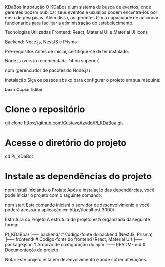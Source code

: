 KDaBoa
Introdução
O KDaBoa é um sistema de busca de eventos, onde gerentes podem publicar seus eventos e usuários podem encontrá-los por meio de pesquisas. Além disso, os gerentes têm a capacidade de adicionar funcionários para facilitar a administração do estabelecimento.

Tecnologias Utilizadas
Frontend: React, Material UI e Material UI Icons

Backend: Node.js, NestJS e Prisma


Pré-requisitos
Antes de iniciar, certifique-se de ter instalado:

Node.js (versão recomendada: 14 ou superior)

npm (gerenciador de pacotes do Node.js)

Instalação
Siga os passos abaixo para configurar o projeto em sua máquina:

bash
Copiar
Editar
# Clone o repositório
git clone https://github.com/GustavoAzvdo/PI_KDaBoa.git

# Acesse o diretório do projeto
cd PI_KDaBoa

# Instale as dependências do projeto
npm install
Iniciando o Projeto
Após a instalação das dependências, você pode iniciar o projeto com o seguinte comando:

npm start
Este comando iniciará o servidor de desenvolvimento e você poderá acessar a aplicação em http://localhost:3000/.

Estrutura do Projeto
A estrutura do projeto está organizada da seguinte forma:

PI_KDaBoa/
├── backend/                # Código-fonte do backend (NestJS, Prisma)
├── frontend/               # Código-fonte do frontend (React, Material UI)
├── package.json            # Arquivo de configuração do npm
└── README.md               # Documentação do projeto


Nota: Este projeto está em desenvolvimento e pode sofrer alterações.
